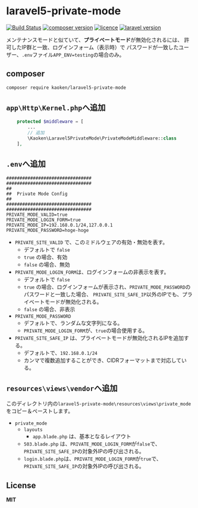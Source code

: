 # laravel5-private-mode
[![Build Status](https://img.shields.io/travis/markdown-it/markdown-it/master.svg?style=flat)](https://github.com/kaoken/markdown-it-php)
[![composer version](https://img.shields.io/badge/version-1.8.0-blue.svg)](https://github.com/kaoken/markdown-it-php)
[![licence](https://img.shields.io/badge/licence-MIT-blue.svg)](https://github.com/kaoken/markdown-it-php)
[![laravel version](https://img.shields.io/badge/Laravel%20version-=5.8-red.svg)](https://github.com/kaoken/markdown-it-php)

メンテナンスモードと似ていて、**プライベートモード**が無効化されるには、
許可したIP群と一致、ログインフォーム（表示時）で
パスワードが一致したユーザー、`.env`ファイル`APP_ENV=testing`の場合のみ。


## composer
```bash
composer require kaoken/laravel5-private-mode
```

## `app\Http\Kernel.php`へ追加
``` php
    protected $middleware = [
        ...
        // 追加
        \Kaoken\Laravel5PrivateMode\PrivateModeMiddleware::class
    ],

```


## `.env`へ追加
```
################################
################################
##
##  Private Mode Config
##
################################
################################
PRIVATE_MODE_VALID=true
PRIVATE_MODE_LOGIN_FORM=true
PRIVATE_MODE_IP=192.168.0.1/24,127.0.0.1
PRIVATE_MODE_PASSWORD=hoge-hoge
```

* `PRIVATE_SITE_VALID` で、このミドルウェアの有効・無効を表す。
  * デフォルトで `false`
  * `true` の場合、有効
  * `false` の場合、無効
* `PRIVATE_MODE_LOGIN_FORM`は、ログインフォームの非表示を表す。
  * デフォルトで `false`
  * `true` の場合、ログインフォームが表示され、`PRIVATE_MODE_PASSWORD`のパスワードと一致した場合、
  `PRIVATE_SITE_SAFE_IP`以外のIPでも、プライベートモードが無効化される。
  * `false` の場合、非表示
* `PRIVATE_MODE_PASSWORD`
  * デフォルトで、ランダムな文字列になる。
  * `PRIVATE_MODE_LOGIN_FORM`が、`true`の場合使用する。
* `PRIVATE_SITE_SAFE_IP` は、プライベートモードが無効化されるIPを追加する。
  * デフォルトで、`192.168.0.1/24`
  * カンマで複数追加することができ、CIDRフォーマットまで対応している。



## `resources\views\vendor`へ追加
このディレクトリ内の`laravel5-private-mode\resources\views\private_mode`をコピー＆ペーストします。
* `private_mode`
  * `layouts`
    * `app.blade.php` は、基本となるレイアウト
  * `503.blade.php` は、`PRIVATE_MODE_LOGIN_FORM`が`false`で、`PRIVATE_SITE_SAFE_IP`の対象外IPの呼び出される。
  * `login.blade.php`は、`PRIVATE_MODE_LOGIN_FORM`が`true`で、`PRIVATE_SITE_SAFE_IP`の対象外IPの呼び出される。



## License
**MIT**